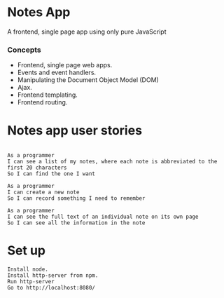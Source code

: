 # Notes App

A frontend, single page app using only pure JavaScript

### Concepts

* Frontend, single page web apps.
* Events and event handlers.
* Manipulating the Document Object Model (DOM)
* Ajax.
* Frontend templating.
* Frontend routing.

# Notes app user stories

```

As a programmer
I can see a list of my notes, where each note is abbreviated to the first 20 characters
So I can find the one I want
```

```
As a programmer
I can create a new note
So I can record something I need to remember
```

```
As a programmer
I can see the full text of an individual note on its own page
So I can see all the information in the note
```

# Set up

```
Install node.
Install http-server from npm.
Run http-server
Go to http://localhost:8080/
```